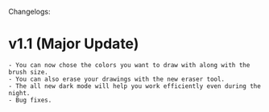 Changelogs:

# v1.1 (Major Update)

    - You can now chose the colors you want to draw with along with the brush size.
    - You can also erase your drawings with the new eraser tool.
    - The all new dark mode will help you work efficiently even during the night.
    - Bug fixes.
